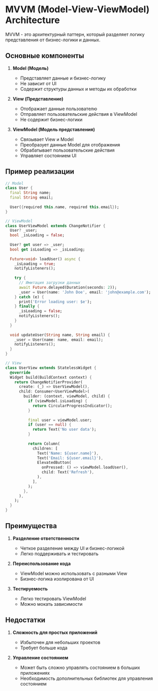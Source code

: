 # MVVM (Model-View-ViewModel) Architecture

MVVM - это архитектурный паттерн, который разделяет логику представления от бизнес-логики и данных.

## Основные компоненты

1. **Model (Модель)**
   - Представляет данные и бизнес-логику
   - Не зависит от UI
   - Содержит структуры данных и методы их обработки

2. **View (Представление)**
   - Отображает данные пользователю
   - Отправляет пользовательские действия в ViewModel
   - Не содержит бизнес-логики

3. **ViewModel (Модель представления)**
   - Связывает View и Model
   - Преобразует данные Model для отображения
   - Обрабатывает пользовательские действия
   - Управляет состоянием UI

## Пример реализации

```dart
// Model
class User {
  final String name;
  final String email;
  
  User({required this.name, required this.email});
}

// ViewModel
class UserViewModel extends ChangeNotifier {
  User? _user;
  bool _isLoading = false;
  
  User? get user => _user;
  bool get isLoading => _isLoading;
  
  Future<void> loadUser() async {
    _isLoading = true;
    notifyListeners();
    
    try {
      // Имитация загрузки данных
      await Future.delayed(Duration(seconds: 2));
      _user = User(name: 'John Doe', email: 'john@example.com');
    } catch (e) {
      print('Error loading user: $e');
    } finally {
      _isLoading = false;
      notifyListeners();
    }
  }
  
  void updateUser(String name, String email) {
    _user = User(name: name, email: email);
    notifyListeners();
  }
}

// View
class UserView extends StatelessWidget {
  @override
  Widget build(BuildContext context) {
    return ChangeNotifierProvider(
      create: (_) => UserViewModel(),
      child: Consumer<UserViewModel>(
        builder: (context, viewModel, child) {
          if (viewModel.isLoading) {
            return CircularProgressIndicator();
          }
          
          final user = viewModel.user;
          if (user == null) {
            return Text('No user data');
          }
          
          return Column(
            children: [
              Text('Name: ${user.name}'),
              Text('Email: ${user.email}'),
              ElevatedButton(
                onPressed: () => viewModel.loadUser(),
                child: Text('Refresh'),
              ),
            ],
          );
        },
      ),
    );
  }
}
```

## Преимущества

1. **Разделение ответственности**
   - Четкое разделение между UI и бизнес-логикой
   - Легко поддерживать и тестировать

2. **Переиспользование кода**
   - ViewModel можно использовать с разными View
   - Бизнес-логика изолирована от UI

3. **Тестируемость**
   - Легко тестировать ViewModel
   - Можно мокать зависимости

## Недостатки

1. **Сложность для простых приложений**
   - Избыточен для небольших проектов
   - Требует больше кода

2. **Управление состоянием**
   - Может быть сложно управлять состоянием в больших приложениях
   - Необходимость дополнительных библиотек для управления состоянием 